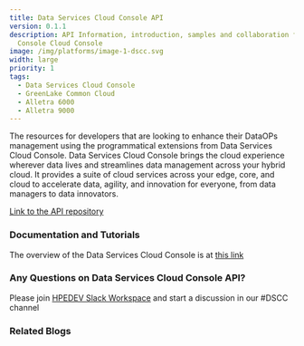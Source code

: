 ```yaml
---
title: Data Services Cloud Console API
version: 0.1.1
description: API Information, introduction, samples and collaboration for Data
  Console Cloud Console
image: /img/platforms/image-1-dscc.svg
width: large
priority: 1
tags:
  - Data Services Cloud Console
  - GreenLake Common Cloud
  - Alletra 6000
  - Alletra 9000
---
```

The resources for developers that are looking to enhance their DataOPs management using the programmatical extensions from Data Services Cloud Console. Data Services Cloud Console brings the cloud experience wherever data lives and streamlines data management across your hybrid cloud. It provides a suite of cloud services across your edge, core, and cloud to accelerate data, agility, and innovation for everyone, from data managers to data innovators.

[Link to the API repository](https://docs.ccs.arubathena.com/)

### Documentation and Tutorials

The overview of the Data Services Cloud Console is at [this link](https://www.hpe.com/us/en/storage/data-services-cloud-console.html#overview)

### Any Questions on Data Services Cloud Console API?

Please join [HPEDEV Slack Workspace](https://slack.hpedev.io/) and start a discussion in our #DSCC channel

### Related Blogs